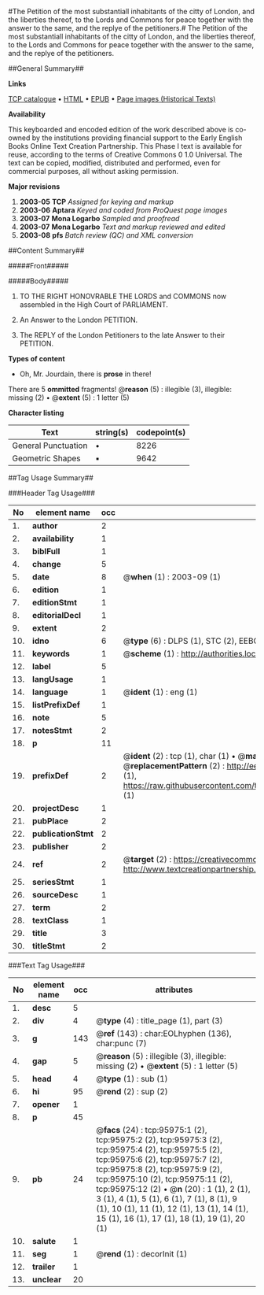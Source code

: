 #The Petition of the most substantiall inhabitants of the citty of London, and the liberties thereof, to the Lords and Commons for peace together with the answer to the same, and the replye of the petitioners.#
The Petition of the most substantiall inhabitants of the citty of London, and the liberties thereof, to the Lords and Commons for peace together with the answer to the same, and the replye of the petitioners.

##General Summary##

**Links**

[TCP catalogue](http://www.ota.ox.ac.uk/tcp/)  • 
[HTML](http://tei.it.ox.ac.uk/tcp/Texts-HTML/free/A32/A32848.html)  • 
[EPUB](http://tei.it.ox.ac.uk/tcp/Texts-EPUB/free/A32/A32848.epub) • 
[Page images (Historical Texts)](https://data.historicaltexts.jisc.ac.uk/view?pubId=eebo-12952474e&pageId=eebo-12952474e-95975-1)

**Availability**

This keyboarded and encoded edition of the
	       work described above is co-owned by the institutions
	       providing financial support to the Early English Books
	       Online Text Creation Partnership. This Phase I text is
	       available for reuse, according to the terms of Creative
	       Commons 0 1.0 Universal. The text can be copied,
	       modified, distributed and performed, even for
	       commercial purposes, all without asking permission.

**Major revisions**

1. __2003-05__ __TCP__ *Assigned for keying and markup*
1. __2003-06__ __Aptara__ *Keyed and coded from ProQuest page images*
1. __2003-07__ __Mona Logarbo__ *Sampled and proofread*
1. __2003-07__ __Mona Logarbo__ *Text and markup reviewed and edited*
1. __2003-08__ __pfs__ *Batch review (QC) and XML conversion*

##Content Summary##

#####Front#####

#####Body#####

1. TO THE
RIGHT HONOVRABLE
THE
LORDS and COMMONS
now assembled in the High
Court of PARLIAMENT.

1. An Answer to the London
PETITION.

1. The REPLY of the London Petitioners
to the late Answer to their
PETITION.

**Types of content**

  * Oh, Mr. Jourdain, there is **prose** in there!

There are 5 **ommitted** fragments! 
 @__reason__ (5) : illegible (3), illegible: missing (2)  •  @__extent__ (5) : 1 letter (5)

**Character listing**


|Text|string(s)|codepoint(s)|
|---|---|---|
|General Punctuation|•|8226|
|Geometric Shapes|▪|9642|

##Tag Usage Summary##

###Header Tag Usage###

|No|element name|occ|attributes|
|---|---|---|---|
|1.|__author__|2||
|2.|__availability__|1||
|3.|__biblFull__|1||
|4.|__change__|5||
|5.|__date__|8| @__when__ (1) : 2003-09 (1)|
|6.|__edition__|1||
|7.|__editionStmt__|1||
|8.|__editorialDecl__|1||
|9.|__extent__|2||
|10.|__idno__|6| @__type__ (6) : DLPS (1), STC (2), EEBO-CITATION (1), OCLC (1), VID (1)|
|11.|__keywords__|1| @__scheme__ (1) : http://authorities.loc.gov/ (1)|
|12.|__label__|5||
|13.|__langUsage__|1||
|14.|__language__|1| @__ident__ (1) : eng (1)|
|15.|__listPrefixDef__|1||
|16.|__note__|5||
|17.|__notesStmt__|2||
|18.|__p__|11||
|19.|__prefixDef__|2| @__ident__ (2) : tcp (1), char (1)  •  @__matchPattern__ (2) : ([0-9\-]+):([0-9IVX]+) (1), (.+) (1)  •  @__replacementPattern__ (2) : http://eebo.chadwyck.com/downloadtiff?vid=$1&page=$2 (1), https://raw.githubusercontent.com/textcreationpartnership/Texts/master/tcpchars.xml#$1 (1)|
|20.|__projectDesc__|1||
|21.|__pubPlace__|2||
|22.|__publicationStmt__|2||
|23.|__publisher__|2||
|24.|__ref__|2| @__target__ (2) : https://creativecommons.org/publicdomain/zero/1.0/ (1), http://www.textcreationpartnership.org/docs/. (1)|
|25.|__seriesStmt__|1||
|26.|__sourceDesc__|1||
|27.|__term__|2||
|28.|__textClass__|1||
|29.|__title__|3||
|30.|__titleStmt__|2||


###Text Tag Usage###

|No|element name|occ|attributes|
|---|---|---|---|
|1.|__desc__|5||
|2.|__div__|4| @__type__ (4) : title_page (1), part (3)|
|3.|__g__|143| @__ref__ (143) : char:EOLhyphen (136), char:punc (7)|
|4.|__gap__|5| @__reason__ (5) : illegible (3), illegible: missing (2)  •  @__extent__ (5) : 1 letter (5)|
|5.|__head__|4| @__type__ (1) : sub (1)|
|6.|__hi__|95| @__rend__ (2) : sup (2)|
|7.|__opener__|1||
|8.|__p__|45||
|9.|__pb__|24| @__facs__ (24) : tcp:95975:1 (2), tcp:95975:2 (2), tcp:95975:3 (2), tcp:95975:4 (2), tcp:95975:5 (2), tcp:95975:6 (2), tcp:95975:7 (2), tcp:95975:8 (2), tcp:95975:9 (2), tcp:95975:10 (2), tcp:95975:11 (2), tcp:95975:12 (2)  •  @__n__ (20) : 1 (1), 2 (1), 3 (1), 4 (1), 5 (1), 6 (1), 7 (1), 8 (1), 9 (1), 10 (1), 11 (1), 12 (1), 13 (1), 14 (1), 15 (1), 16 (1), 17 (1), 18 (1), 19 (1), 20 (1)|
|10.|__salute__|1||
|11.|__seg__|1| @__rend__ (1) : decorInit (1)|
|12.|__trailer__|1||
|13.|__unclear__|20||
